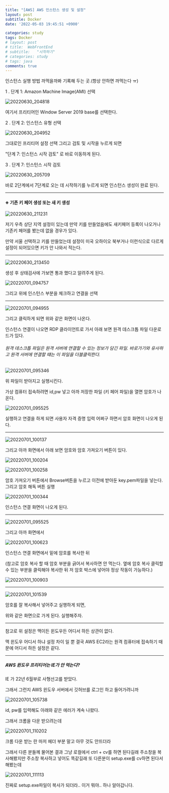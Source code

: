 ```yaml
---
title: "[AWS] AWS 인스턴스 생성 및 설정"
layout: post
subtitle: Docker
date: '2022-05-03 19:45:51 +0900'

categories: study
tags: Docker
# layout: post
# title:  WebFrontEnd
# subtitle:   "시작하기"
# categories: study
# tags: java
comments: true
---
```


인스턴스 실행 방법 까먹을까봐 기록해 두는 곳.(항상 안하면 까먹는다 ㅠ)


1 . 단계 1: Amazon Machine Image(AMI) 선택


![20220630_204818](/assets/20220630_204818.png)

여기서 프리티어인 Window Server 2019 base를 선택한다.

2 . 단계 2: 인스턴스 유형 선택


![20220630_204952](/assets/20220630_204952.png)

그대로인 프리티어 설정 선택 그리고 검토 및 시작을 누르게 되면

"단계 7: 인스턴스 시작 검토" 로 바로 이동하게 된다.



3 .  단계 7: 인스턴스 시작 검토

![20220630_205709](/assets/20220630_205709.png)


바로 2단계에서 7단계로 오는 데 시작하기를 누르게 되면 인스턴스 생성이 완료 된다.

----



#### ※ 기존 키 페어 생성 또는 새 키 생성


![20220630_211231](/assets/20220630_211231.png)

 저기 우측 상단 지역 설정이 있는데 만약 키를 만들었음에도 새키페어 등록이 나오거나 기존키 페어를 봤는데 없을 경우가 있다.

 만약 서울 선택하고 키를 만들었는데 설정이 미국 오하이오 북부거나 이런식으로 다르게 설정이 되어있으면 키가 안 나와서 적는다.


 -----

![20220630_213450](/assets/20220630_213450.png)

 생성 후 상태검사에 가보면 통과 했다고 알려주게 된다.



![20220701_094757](/assets/20220701_094757.png)

그리고 위에 인스턴스 부분을 체크하고 연결을 선택

----

![20220701_094955](/assets/20220701_094955.png)

그리고 클릭하게 되면 위와 같은 화면이 나온다.

인스턴스 연결이 나오면 RDP 클라이언트로 가서 아래 보면 원격 데스크톱 파일 다운로드가 있다.


###### 원격 데스크톱 파일은 원격 서버에 연결할 수 있는 정보가 담긴 파일. 바로가기와 유사하고 원격 서버에 연결할 떄는 이 파일을 더블클릭한다.


![20220701_095346](/assets/20220701_095346.png)

위 파일이 받아지고 실행시킨다.

가상 컴퓨터 접속하려면 id,pw 넣고 아까 저장한 파일 (키 페어 파일)을 열면 암호가 나온다.

![20220701_095525](/assets/20220701_095525.png)

실행하고 연결을 하게 되면 사용자 자격 증명 입력 어쩌구 하면서 암호 화면이 나오게 된다.


----

![20220701_100137](/assets/20220701_100137.png)

그리고 아까 화면에서 아래 보면 암호와 암호 가져오기 버튼이 있다.


![20220701_100204](/assets/20220701_100204.png)

![20220701_100258](/assets/20220701_100258.png)

암호 가져오기 버튼에서 Browse버튼을 누르고 이전에 받아둔 key.pem파일을 넣는다. 그리고 암호 해독 버튼 실행



![20220701_100344](/assets/20220701_100344.png)

인스턴스 연결 화면이 나오게 된다.



----

![20220701_095525](/assets/20220701_095525_q7vg5ehtf.png)

그리고 아까 화면에서

![20220701_100623](/assets/20220701_100623.png)

인스턴스 연결 화면에서 밑에 암호를 복사한 뒤

(참고로 암호 복사 할 때 암호 부분을 긁어서 복사하면 안 먹는다. 옆에 암호 복사 클릭할 수 있는 부분을 클릭해야 복사한 뒤 저 암호 박스에 넣어야 정상 작동이 가능하다.)


![20220701_100903](/assets/20220701_100903.png)


------

![20220701_101539](/assets/20220701_101539.png)

암호를 잘 복사해서 넣어주고 실행하게 되면,

위와 같은 화면으로 가게 된다. 실행해주자.


----

참고로 위 설정은 맥이든 윈도우든 어디서 하든 상관이 없다.

맥 윈도우 어디서 하냐 설정 차이 일 뿐 결국 AWS EC2라는 원격 컴퓨터에 접속하기 때문에 어디서 하든 설정은 같다.

----

##### AWS 윈도우 프리티어는 IE가 안 먹는다?


IE 가 22년 6월부로 사형선고를 받았다.

그래서 그런지 AWS 윈도우 서버에서 깃허브를 로그인 하고 들어가려니까

![20220701_105738](/assets/20220701_105738.png)

id, pw를 입력해도 아래와 같은 에러가 계속 나왔다.

그래서 크롬을 다운 받으려는데

![20220701_110202](/assets/20220701_110202.png)

크롬 다운 받는 란 마저 헤더 부분 말고 아무 것도 안뜨더라

그래서 다른 분들께 물어본 결과 그냥 로컬에서 ctrl + cv를 하면 된다길래 주소창을 복사해봤지만
주소창 복사하고 넣어도 똑같길래 또 다른분이 setup.exe를 cv하면 된다서 해봤는데

![20220701_111113](/assets/20220701_111113.png)

진짜로 setup.exe파일이 복사가 되더라.. 이거 뭐야..
하나 알아갑니다.
